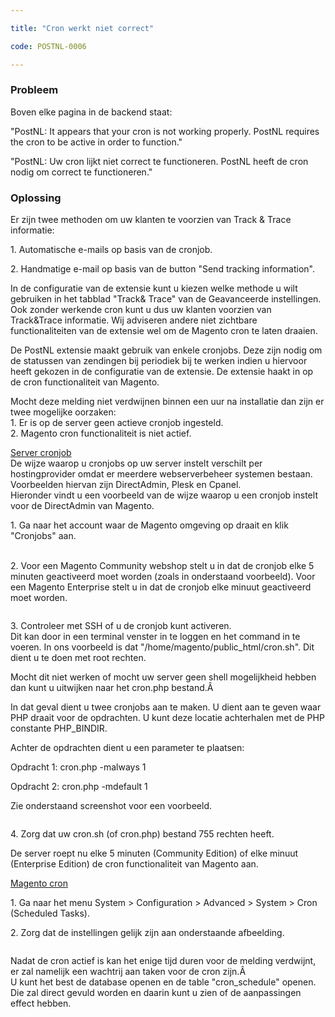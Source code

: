 ```yaml
---

title: "Cron werkt niet correct"

code: POSTNL-0006

---
```




<p></p><h3>Probleem</h3><p>Boven elke pagina in de backend staat:</p><p>"PostNL: It appears that your cron is not working properly. PostNL requires the cron to be active in order to function."</p><p>"PostNL: Uw cron lijkt niet correct te functioneren. PostNL heeft de cron nodig om correct te functioneren."</p><p></p><h3>Oplossing</h3><p>Er zijn twee methoden om uw klanten te voorzien van Track &amp; Trace informatie:</p><p>1. Automatische e-mails op basis van de cronjob.</p><p>2. Handmatige e-mail op basis van de button "Send tracking information".</p><p>In de configuratie van de extensie kunt u kiezen welke methode u wilt gebruiken in het tabblad "Track&amp; Trace" van de Geavanceerde instellingen.<br>Ook zonder werkende cron kunt u dus uw klanten voorzien van Track&amp;Trace informatie. Wij adviseren andere niet zichtbare functionaliteiten van de extensie wel om de Magento cron te laten draaien.</p><p>De PostNL extensie maakt gebruik van enkele cronjobs. Deze zijn nodig om de statussen van zendingen bij periodiek bij te werken indien u hiervoor heeft gekozen in de configuratie van de extensie. De extensie haakt in op de cron functionaliteit van Magento.</p><p>Mocht deze melding niet verdwijnen binnen een uur na installatie dan zijn er twee mogelijke oorzaken:<br>1. Er is op de server geen actieve cronjob ingesteld.<br>2. Magento cron functionaliteit is niet actief.</p><p><span style="text-decoration: underline;">Server cronjob</span><br>De wijze waarop u cronjobs op uw server instelt verschilt per hostingprovider omdat er meerdere webserverbeheer systemen bestaan. Voorbeelden hiervan zijn DirectAdmin, Plesk en Cpanel. <br>Hieronder vindt u een voorbeeld van de wijze waarop u een cronjob instelt voor de DirectAdmin van Magento.</p><p>1. Ga naar het account waar de Magento omgeving op draait en klik "Cronjobs" aan.<br><br><span class="confluence-embedded-file-wrapper"><img class="confluence-embedded-image" draggable="false" src="{{site.baseurl}}/assets/images/POSTNL-0006_0.png" data-image-src="/download/attachments/8553862/cronjob11.png?version=1&amp;modificationDate=1496072700000&amp;api=v2" data-unresolved-comment-count="0" data-linked-resource-id="14876897" data-linked-resource-version="1" data-linked-resource-type="attachment" data-linked-resource-default-alias="cronjob11.png" data-base-url="https://docs.tig.nl" data-linked-resource-content-type="image/png" data-linked-resource-container-id="8553862" data-linked-resource-container-version="2" alt=""></span></p><p>2. Voor een Magento Community webshop stelt u in dat de cronjob elke 5 minuten geactiveerd moet worden (zoals in onderstaand voorbeeld). Voor een Magento Enterprise stelt u in dat de cronjob elke minuut geactiveerd moet worden.</p><p><span class="confluence-embedded-file-wrapper"><img class="confluence-embedded-image" draggable="false" src="{{site.baseurl}}/assets/images/POSTNL-0006_1.png" data-image-src="/download/attachments/8553862/cronjob2.png?version=1&amp;modificationDate=1496072710000&amp;api=v2" data-unresolved-comment-count="0" data-linked-resource-id="14876898" data-linked-resource-version="1" data-linked-resource-type="attachment" data-linked-resource-default-alias="cronjob2.png" data-base-url="https://docs.tig.nl" data-linked-resource-content-type="image/png" data-linked-resource-container-id="8553862" data-linked-resource-container-version="2" alt=""></span></p><p>3. Controleer met SSH of u de cronjob kunt activeren.<br>Dit kan door in een terminal venster in te loggen en het command in te voeren. In ons voorbeeld is dat "/home/magento/public_html/cron.sh". Dit dient u te doen met root rechten.</p><p>Mocht dit niet werken of mocht uw server geen shell mogelijkheid hebben dan kunt u uitwijken naar het cron.php bestand.&Acirc;&nbsp;</p><p>In dat geval dient u twee cronjobs aan te maken. U dient aan te geven waar PHP draait voor de opdrachten. U kunt deze locatie achterhalen met de PHP constante PHP_BINDIR.</p><p>Achter de opdrachten dient u een parameter te plaatsen:</p><p>Opdracht 1: cron.php -malways 1</p><p>Opdracht 2: cron.php -mdefault 1</p><p>Zie onderstaand screenshot voor een voorbeeld.</p><p><span class="confluence-embedded-file-wrapper"><img class="confluence-embedded-image" draggable="false" src="{{site.baseurl}}/assets/images/POSTNL-0006_2.png" data-image-src="/download/attachments/8553862/Screen_Shot_2014-06-04_at_13.05_.02_.png?version=1&amp;modificationDate=1496072716000&amp;api=v2" data-unresolved-comment-count="0" data-linked-resource-id="14876899" data-linked-resource-version="1" data-linked-resource-type="attachment" data-linked-resource-default-alias="Screen_Shot_2014-06-04_at_13.05_.02_.png" data-base-url="https://docs.tig.nl" data-linked-resource-content-type="image/png" data-linked-resource-container-id="8553862" data-linked-resource-container-version="2" alt=""></span></p><p>4. Zorg dat uw cron.sh (of cron.php) bestand 755 rechten heeft.</p><p>De server roept nu elke 5 minuten (Community Edition) of elke minuut (Enterprise Edition) de cron functionaliteit van Magento aan.</p><p><span style="text-decoration: underline;">Magento cron</span></p><p>1. Ga naar het menu System &gt; Configuration &gt; Advanced &gt; System &gt; Cron (Scheduled Tasks).</p><p>2. Zorg dat de instellingen gelijk zijn aan onderstaande afbeelding.</p><p><span class="confluence-embedded-file-wrapper"><img class="confluence-embedded-image" draggable="false" src="{{site.baseurl}}/assets/images/POSTNL-0006_3.png" data-image-src="/download/attachments/8553862/cron31.png?version=1&amp;modificationDate=1496072721000&amp;api=v2" data-unresolved-comment-count="0" data-linked-resource-id="14876900" data-linked-resource-version="1" data-linked-resource-type="attachment" data-linked-resource-default-alias="cron31.png" data-base-url="https://docs.tig.nl" data-linked-resource-content-type="image/png" data-linked-resource-container-id="8553862" data-linked-resource-container-version="2" alt=""></span></p><p>Nadat de cron actief is kan het enige tijd duren voor de melding verdwijnt, er zal namelijk een wachtrij aan taken voor de cron zijn.&Acirc;&nbsp;<br>U kunt het best de database openen en de table "cron_schedule" openen. Die zal direct gevuld worden en daarin kunt u zien of de aanpassingen effect hebben.</p></div>


